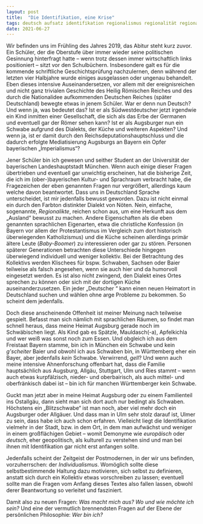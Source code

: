 ```yaml
---
layout: post
title:  "Die Identifikation, eine Krise"
tags: deutsch aufsatz identifikation regionalismus regionalität regional schwaben schwabe bayer bayern baiern münchen augsburg nationalidentität identifikation nationalität kultur
date: 2021-06-27
---
```


Wir befinden uns im Frühling des Jahres 2019, das Abitur steht kurz zuvor. Ein Schüler, der die Oberstufe über immer wieder seine politischen Gesinnung hinterfragt hatte – wenn trotz dessen immer wirtschaftlich links positioniert – sitzt vor den Schulbüchern. Insbesondere galt es für die kommende schriftliche Geschichtsprüfung nachzulernen, denn während der letzten vier Halbjahre wurde einiges ausgelassen oder ungenau behandelt. 
Eben dieses intensive Auseinandersetzen, vor allem mit der ereignisreichen und nicht ganz trivialen Geschichte des Heilig Römischen Reiches und des durch die Nationalidee aufkommenden Deutschen Reiches (später Deutschland) bewegte etwas in jenem Schüler. War er denn nun Deutsch? Und wenn ja, was bedeutet das? Ist er als Südwestdeutscher jetzt irgendwie ein Kind inmitten einer Gesellschaft, die sich als das Erbe der Germanen und eventuell gar der Römer sehen kann? Ist er als Augsburger nun ein Schwabe aufgrund des Dialekts, der Küche und weiteren Aspekten? Und wenn ja, ist er damit durch den Reichsdeputationshauptschluss und die dadurch erfolgte Mediatisierung Augsburgs an Bayern ein Opfer bayerischen „Imperialismus“? 

Jener Schüler bin ich gewesen und seither Student an der Universität der bayerischen Landeshauptstadt München. Wenn auch einige dieser Fragen übertrieben und eventuell gar unwichtig erscheinen, hat die bisherige Zeit, die ich im (ober-)bayerischen Kultur- und Sprachraum verbracht habe, die Fragezeichen der eben genannten Fragen nur vergrößert, allerdings kaum welche davon beantwortet. 
Dass uns in Deutschland Sprache unterscheidet, ist mir jedenfalls bewusst geworden. Dazu ist nicht einmal ein durch den Farbton distinkter Dialekt von Nöten. Nein, einfache, sogenannte, _Regionalikte_, reichen schon aus, um eine Herkunft aus dem „Ausland“ bewusst zu machen. Andere Eigenschaften als die eben genannten sprachlichen Eigenarten, etwa die christliche Konfession (in Bayern vor allem der Protestantismus im Vergleich zum dort historisch überwiegenden Katholizismus) und die Küche scheinen allerdings primär ältere Leute (_Baby-Boomer_) zu interessieren oder gar zu stören. Personen späterer Generationen betrachten diese Unterschiede hingegen überwiegend individuell und weniger kollektiv. Bei der Betrachtung des Kollektivs werden Klischees für bspw. Schwaben, Sachsen oder Baier teilweise als falsch angesehen, wenn sie auch hier und da humorvoll eingesetzt werden. Es ist also nicht zwingend, den Dialekt eines Ortes sprechen zu können oder sich mit der dortigen Küche auseinanderzusetzen. Ein jeder „Deutscher “ kann einen neuen Heimatort in Deutschland suchen und wählen ohne arge Probleme zu bekommen. So scheint dem jedenfalls. 

Doch diese anscheinende Offenheit ist meiner Meinung nach teilweise gespielt. Befasst man sich nämlich mit sprachlichen Räumen, so findet man schnell heraus, dass meine Heimat Augsburg gerade noch im Schwäbischen liegt. Als Kind gab es Spätzle, Mauldasch(-a), Apfelkichla und wer weiß was sonst noch zum Essen. Und obgleich ich aus dem Freistaat Bayern stamme, bin ich in München ein Schwabe und kein _g'scheiter_ Baier und obwohl ich aus Schwaben bin, in Württemberg eher ein Bayer, aber jedenfalls _kein_ Schwabe. Verwirrend, _gell_? 
Und wenn auch meine intensive Ahnenforschung offenbart hat, dass die Familie hauptsächlich aus Augsburg, Allgäu, Stuttgart, Ulm und Ries stammt – wenn auch etwas kurpfälzisch, nieder- und oberbairisch, als auch mittel- und oberfränkisch dabei ist – bin ich für manchen Württemberger kein Schwabe. 

Guckt man jetzt aber in meine Heimat Augsburg oder zu einem Familienteil ins Ostallgäu, dann sieht man sich dort auch nur bedingt als Schwaben. Höchstens ein „Blitzschwabe“ ist man noch, aber viel mehr doch ein Augsburger oder Allgäuer. Und dass man in Ulm sehr stolz darauf ist, Ulmer zu sein, dass habe ich auch schon erfahren. Vielleicht liegt die Identifikation vielmehr in der Stadt, bzw. in dem Ort, in dem man aufwächst und weniger in einem großflächigen Gebiet – womit Demonyme wie _europäisch_ oder _deutsch_, eher geopolitisch, als kulturell zu verstehen sind und man bei ihnen mit Identifikation gar nicht erst anfangen sollte. 

Jedenfalls scheint der Zeitgeist der Postmodernen, in der wir uns befinden, vorzuherrschen: der _Individualismus_. Womöglich sollte diese selbstbestimmende Haltung dazu motivieren, sich selbst zu definieren, anstatt sich durch ein Kollektiv etwas vorschreiben zu lassen; eventuell sollte man die Fragen vom Anfang dieses Textes also fallen lassen, obwohl derer Beantwortung so verleitet und fasziniert. 

Damit also zu neuen Fragen: _Was macht mich aus?_ _Wo und wie möchte ich sein?_ Und eine der vermutlich brennendsten Fragen auf der Ebene der persönlichen Philosophie: _Wer bin ich?_ 